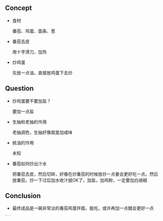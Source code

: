 ## Concept

- 食材

  番茄、鸡蛋、面条、葱

- 番茄去皮

  用十字滑刀，加热

- 炒鸡蛋

  先放一点油，直接放鸡蛋下去炒

## Question

- 炒鸡蛋要不要加盐？

  要加一点盐

- 生抽和老抽的作用

  老抽调色，生抽好像就是加咸味

- 蚝油的作用

  未知

- 番茄如何炒出汁水

  把番茄去皮，然后切碎，好像在炒番茄的时候放炒一点姜会更好吃一点。然后放番茄，炒一下过后加水收汁就OK了，加盐，加鸡粉，一定要加白胡椒

## Conclusion

- 最终成品是一碗非常淡的番茄鸡蛋拌面，能吃，或许再加一点醋会更好一点

<img src="番茄鸡蛋面/image-20241030222755639.png" alt="image-20241030222755639" style="zoom: 10%;" />